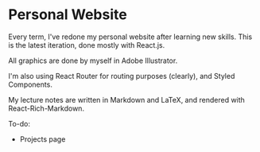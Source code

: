 # Personal Website

Every term, I've redone my personal website after learning new skills. This is the latest iteration, done mostly with React.js.

All graphics are done by myself in Adobe Illustrator.

I'm also using React Router for routing purposes (clearly), and Styled Components.

My lecture notes are written in Markdown and LaTeX, and rendered with React-Rich-Markdown.

To-do:
* Projects page
